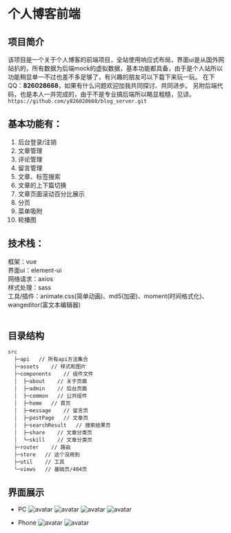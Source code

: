 # 个人博客前端

## 项目简介
该项目是一个关于个人博客的前端项目，全站使用响应式布局，界面ui是从国外网站扒的，所有数据为后端mock的虚拟数据，基本功能都具备，由于是个人站所以功能稍显单一不过也差不多足够了，有兴趣的朋友可以下载下来玩一玩。
在下QQ：**826028668**，如果有什么问题欢迎加我共同探讨、共同进步。
另附后端代码，也是本人一并完成的，由于不是专业搞后端所以略显粗糙，见谅。
```https://github.com/y826028668/blog_server.git```

## 基本功能有：
  1. 后台登录/注销
  2. 文章管理
  3. 评论管理
  4. 留言管理
  5. 文章、标签搜索
  6. 文章的上下篇切换
  7. 文章页面滚动百分比展示
  8. 分页
  9. 菜单吸附
  10. 轮播图

## 技术栈：
框架：vue<br>
界面ui：element-ui<br>
网络请求：axios<br>
样式处理：sass<br>
工具/插件：animate.css(简单动画)、md5(加密)、moment(时间格式化)、wangeditor(富文本编辑器)<br><br>

## 目录结构
```
src
  ├─api   // 所有api方法集合
  ├─assets    // 样式和图片
  ├─components    // 组件文件
  │  ├─about    // 关于页面
  │  ├─admin    // 后台页面
  │  ├─common   // 公共组件
  │  ├─home   // 首页
  │  ├─message    // 留言页
  │  ├─postPage   // 文章页
  │  ├─searchResult   // 搜索结果页
  │  ├─share    // 文章分类页
  │  └─skill    // 文章分类页
  ├─router    // 路由
  ├─store   // 这个没用到
  ├─util    // 工具
  └─views   // 基础页/404页
```

## 界面展示
* PC
![avatar](https://s1.ax1x.com/2020/08/14/dikvHf.png)
![avatar](https://s1.ax1x.com/2020/08/14/diAp4g.png)
![avatar](https://s1.ax1x.com/2020/08/14/dikzE8.png)
![avatar](https://s1.ax1x.com/2020/08/14/dikXut.png)

* Phone
![avatar](https://s1.ax1x.com/2020/08/14/diASUS.png)
![avatar](https://s1.ax1x.com/2020/08/14/diACCQ.png)
